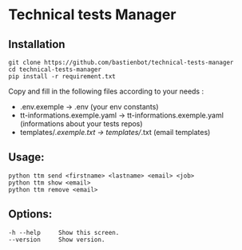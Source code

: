 # Technical tests Manager

## Installation
```
git clone https://github.com/bastienbot/technical-tests-manager
cd technical-tests-manager
pip install -r requirement.txt
```

Copy and fill in the following files according to your needs :
- .env.exemple -> .env (your env constants)
- tt-informations.exemple.yaml -> tt-informations.exemple.yaml (informations about your tests repos)
- templates/*.exemple.txt -> templates/*.txt (email templates)

## Usage:
  ```
  python ttm send <firstname> <lastname> <email> <job>
  python ttm show <email>
  python ttm remove <email>
  ```

## Options:
  ```
  -h --help     Show this screen.
  --version     Show version.
  ```